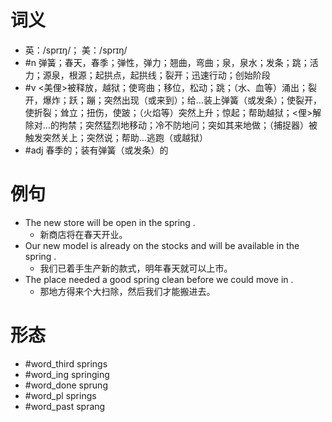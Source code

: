# 词义
- 英：/sprɪŋ/； 美：/sprɪŋ/
- #n 弹簧；春天，春季；弹性，弹力；翘曲，弯曲；泉，泉水；发条；跳；活力；源泉，根源；起拱点，起拱线；裂开；迅速行动；创始阶段
- #v <美俚>被释放，越狱；使弯曲；移位，松动；跳；（水、血等）涌出；裂开，爆炸；跃；蹦；突然出现（或来到）；给…装上弹簧（或发条）；使裂开，使折裂；耸立；扭伤，使跛；（火焰等）突然上升；惊起；帮助越狱；<俚>解除对…的拘禁；突然猛烈地移动；冷不防地问；突如其来地做；（捕捉器）被触发突然关上；突然说；帮助…逃跑（或越狱）
- #adj 春季的；装有弹簧（或发条）的
# 例句
- The new store will be open in the spring .
	- 新商店将在春天开业。
- Our new model is already on the stocks and will be available in the spring .
	- 我们已着手生产新的款式，明年春天就可以上市。
- The place needed a good spring clean before we could move in .
	- 那地方得来个大扫除，然后我们才能搬进去。
# 形态
- #word_third springs
- #word_ing springing
- #word_done sprung
- #word_pl springs
- #word_past sprang
